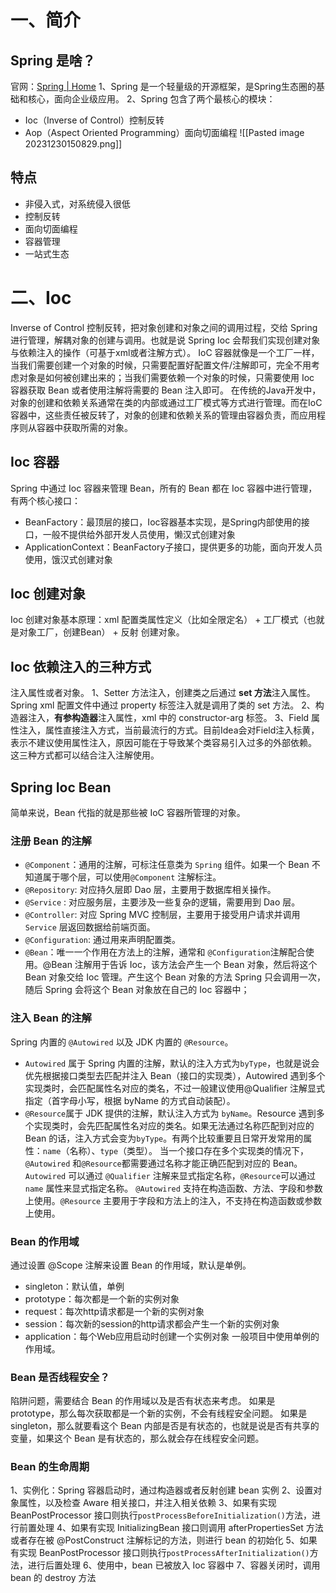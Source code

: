 # 一、简介
## Spring 是啥？
官网：[Spring | Home](https://spring.io/)
1、Spring 是一个轻量级的开源框架，是Spring生态圈的基础和核心，面向企业级应用。
2、Spring 包含了两个最核心的模块：
- Ioc（Inverse of Control）控制反转
- Aop（Aspect Oriented Programming）面向切面编程
![[Pasted image 20231230150829.png]]
## 特点
- 非侵入式，对系统侵入很低
- 控制反转
- 面向切面编程
- 容器管理
- 一站式生态

# 二、Ioc
Inverse of Control 控制反转，把对象创建和对象之间的调用过程，交给 Spring 进行管理，解耦对象的创建与调用。也就是说 Spring Ioc 会帮我们实现创建对象与依赖注入的操作（可基于xml或者注解方式）。
IoC 容器就像是一个工厂一样，当我们需要创建一个对象的时候，只需要配置好配置文件/注解即可，完全不用考虑对象是如何被创建出来的；当我们需要依赖一个对象的时候，只需要使用 Ioc 容器获取 Bean 或者使用注解将需要的 Bean 注入即可。
在传统的Java开发中，对象的创建和依赖关系通常在类的内部或通过工厂模式等方式进行管理。而在IoC容器中，这些责任被反转了，对象的创建和依赖关系的管理由容器负责，而应用程序则从容器中获取所需的对象。

## Ioc 容器
Spring 中通过 Ioc 容器来管理 Bean，所有的 Bean 都在 Ioc 容器中进行管理，有两个核心接口：
- BeanFactory：最顶层的接口，Ioc容器基本实现，是Spring内部使用的接口，一般不提供给外部开发人员使用，懒汉式创建对象
- ApplicationContext：BeanFactory子接口，提供更多的功能，面向开发人员使用，饿汉式创建对象

## Ioc 创建对象
Ioc 创建对象基本原理：xml 配置类属性定义（比如全限定名） + 工厂模式（也就是对象工厂，创建Bean） + 反射 创建对象。

## Ioc 依赖注入的三种方式
注入属性或者对象。
1、Setter 方法注入，创建类之后通过 **set 方法**注入属性。Spring xml 配置文件中通过 property 标签注入就是调用了类的 set 方法。
2、构造器注入，**有参构造器**注入属性，xml 中的 constructor-arg 标签。
3、Field 属性注入，属性直接注入方式，当前最流行的方式。目前Idea会对Field注入标黄，表示不建议使用属性注入，原因可能在于导致某个类容易引入过多的外部依赖。
这三种方式都可以结合注入注解使用。

## Spring Ioc Bean
简单来说，Bean 代指的就是那些被 IoC 容器所管理的对象。

### 注册 Bean 的注解 
- `@Component`：通用的注解，可标注任意类为 `Spring` 组件。如果一个 Bean 不知道属于哪个层，可以使用`@Component` 注解标注。
- `@Repository`: 对应持久层即 Dao 层，主要用于数据库相关操作。
- `@Service` : 对应服务层，主要涉及一些复杂的逻辑，需要用到 Dao 层。
- `@Controller`: 对应 Spring MVC 控制层，主要用于接受用户请求并调用 `Service` 层返回数据给前端页面。
-  `@Configuration`: 通过用来声明配置类。
- `@Bean`：唯一一个作用在方法上的注解，通常和 `@Configuration`注解配合使用。@Bean 注解用于告诉 Ioc，该方法会产生一个 Bean 对象，然后将这个 Bean 对象交给 Ioc 管理。产生这个 Bean 对象的方法 Spring 只会调用一次，随后 Spring 会将这个 Bean 对象放在自己的 Ioc 容器中；

### 注入 Bean 的注解
Spring 内置的 `@Autowired` 以及 JDK 内置的 `@Resource`。
- `Autowired` 属于 Spring 内置的注解，默认的注入方式为`byType`，也就是说会优先根据接口类型去匹配并注入 Bean（接口的实现类），Autowired 遇到多个实现类时，会匹配属性名对应的类名，不过一般建议使用@Qualifier 注解显式指定（首字母小写，根据 byName 的方式自动装配）。
- `@Resource`属于 JDK 提供的注解，默认注入方式为 `byName`。Resource 遇到多个实现类时，会先匹配属性名对应的类名。如果无法通过名称匹配到对应的 Bean 的话，注入方式会变为`byType`。有两个比较重要且日常开发常用的属性：`name`（名称）、`type`（类型）。
当一个接口存在多个实现类的情况下，`@Autowired` 和`@Resource`都需要通过名称才能正确匹配到对应的 Bean。`Autowired` 可以通过 `@Qualifier` 注解来显式指定名称，`@Resource`可以通过 `name` 属性来显式指定名称。
`@Autowired` 支持在构造函数、方法、字段和参数上使用。`@Resource` 主要用于字段和方法上的注入，不支持在构造函数或参数上使用。

### Bean 的作用域
通过设置 @Scope 注解来设置 Bean 的作用域，默认是单例。
- singleton：默认值，单例
- prototype：每次都是一个新的实例对象
- request：每次http请求都是一个新的实例对象
- session：每次新的session的http请求都会产生一个新的实例对象
- application：每个Web应用启动时创建一个实例对象
一般项目中使用单例的作用域。

### Bean 是否线程安全？
陷阱问题，需要结合 Bean 的作用域以及是否有状态来考虑。
如果是 prototype，那么每次获取都是一个新的实例，不会有线程安全问题。
如果是 singleton，那么就要看这个 Bean 内部是否是有状态的，也就是说是否有共享的变量，如果这个 Bean 是有状态的，那么就会存在线程安全问题。

### Bean 的生命周期
1、实例化：Spring 容器启动时，通过构造器或者反射创建 bean 实例
2、设置对象属性，以及检查 Aware 相关接口，并注入相关依赖
3、如果有实现 BeanPostProcessor 接口则执行`postProcessBeforeInitialization()`方法，进行前置处理
4、如果有实现 InitializingBean 接口则调用 afterPropertiesSet 方法或者存在被 @PostConstruct 注解标记的方法，则进行 bean 的初始化
5、如果有实现 BeanPostProcessor 接口则执行`postProcessAfterInitialization()`方法，进行后置处理
6、使用中，bean 已被放入 Ioc 容器中
7、容器关闭时，调用 bean 的 destroy 方法








 
 


